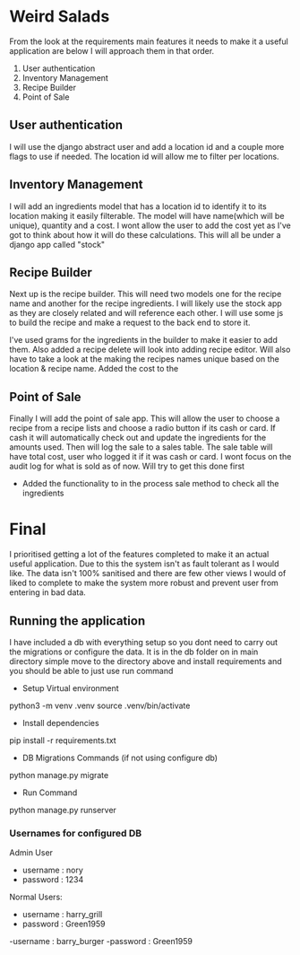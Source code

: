 # Weird Salads

From the look at the requirements main features it needs to make it a useful application are below I will approach them in that order. 


1. User authentication
2. Inventory Management 
3. Recipe Builder
4. Point of Sale 


## User authentication

I will use the django abstract user and add a location id and a couple more flags to use if needed. The location id will allow me to filter per locations. 

## Inventory Management 

I will add an ingredients model that has a location id to identify it to its location making it easily filterable. The model will have name(which will be unique), quantity and a cost. I wont allow the user to add the cost yet as I've got to think about how it will do these calculations. This will all be under a django app called "stock"

## Recipe Builder

Next up is the recipe builder. This will need two models one for the recipe name and another for the recipe ingredients. I will likely use the stock app as they are closely related and will reference each other. I will use some js to build the recipe and make a request to the back end to store it. 

I've used grams for the ingredients in the builder to make it easier to add them. Also added a recipe delete will look into adding recipe editor. Will also have to take a look at the making the recipes names unique based on the location & recipe name. Added the cost to the 


## Point of Sale 

Finally I will add the point of sale app. This will allow the user to choose a recipe from a recipe lists and choose a radio button if its cash or card. If cash it will automatically check out and update the ingredients for the amounts used. Then will log the sale to a sales table. The sale table will have total cost, user who logged it if it was cash or card. I wont focus on the audit log for what is sold as of now. Will try to get this done first 

- Added the functionality to in the process sale method to check all the ingredients 

# Final 

I prioritised getting a lot of the features completed to make it an actual useful application. Due to this the system isn't as fault tolerant as I would like. The data isn't 100% sanitised and there are few other views I would of liked to complete to make the system more robust and prevent user from entering in bad data. 

## Running the application 

I have included a db with everything setup so you dont need to carry out the migrations or configure the data. It is in the db folder on in main directory simple move to the directory above and install requirements and you should be able to just use run command 


- Setup Virtual environment 

python3 -m venv .venv 
source .venv/bin/activate

- Install dependencies 

pip install -r requirements.txt

- DB Migrations Commands (if not using configure db)

python manage.py migrate 

- Run Command

python manage.py runserver


### Usernames for configured DB

Admin User 
- username : nory
- password : 1234

Normal Users:

- username : harry_grill
- password : Green1959

-username : barry_burger
-password : Green1959
